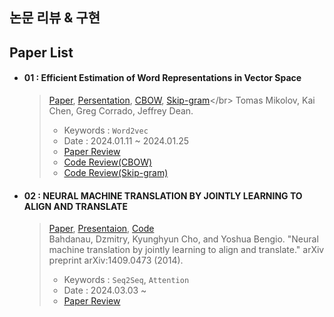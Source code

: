 ## 논문 리뷰 & 구현

## Paper List
- #### 01 : Efficient Estimation of Word Representations in Vector Space
  > [Paper](https://arxiv.org/pdf/1301.3781.pdf), [Persentation](https://github.com/NLP-Study-JAPPU/Basic-Course/blob/main/Presentations/Word2Vec_24.01.11_%E1%84%92%E1%85%AA%E1%86%BC%E1%84%92%E1%85%A7%E1%86%AB%E1%84%90%E1%85%A2.pdf), [CBOW](https://github.com/Oneul-hyeon/Paper-with-Code/blob/main/Word2Vec/Word2Vec(CBOW).py), [Skip-gram](https://github.com/Oneul-hyeon/Paper-with-Code/blob/main/Word2Vec/Word2Vec(Skip_gram).py)</br>
  > Tomas Mikolov, Kai Chen, Greg Corrado, Jeffrey Dean.
  >
  > - Keywords : `Word2vec`
  > - Date : 2024.01.11 ~ 2024.01.25
  > - [Paper Review](https://oneul-hyeon.tistory.com/518)
  > - [Code Review(CBOW)](https://oneul-hyeon.tistory.com/530)
  > - [Code Review(Skip-gram)](https://oneul-hyeon.tistory.com/531)
- #### 02 : NEURAL MACHINE TRANSLATION BY JOINTLY LEARNING TO ALIGN AND TRANSLATE
  > [Paper](https://arxiv.org/pdf/1409.0473.pdf), [Presentaion](https://github.com/NLP-Study-JAPPU/Basic-Course/blob/main/Presentations/Seq2Seq_24.03.03_%E1%84%92%E1%85%AA%E1%86%BC%E1%84%92%E1%85%A7%E1%86%AB%E1%84%90%E1%85%A2.pdf), [Code](https://github.com/Oneul-hyeon/Paper-with-Code/blob/main/Seq2Seq/Seq2Seq%20with%20Attention.py)</br> 
  > Bahdanau, Dzmitry, Kyunghyun Cho, and Yoshua Bengio. "Neural machine translation by jointly learning to align and translate." arXiv preprint arXiv:1409.0473 (2014). 
  > - Keywords : `Seq2Seq`, `Attention`
  > - Date : 2024.03.03 ~
  > - [Paper Review](https://oneul-hyeon.tistory.com/544)




  










